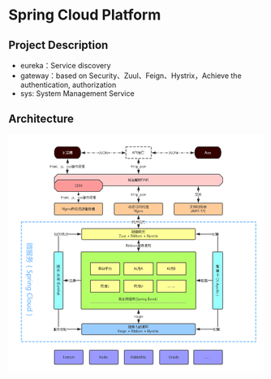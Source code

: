 # Spring Cloud Platform

## Project Description
- eureka：Service discovery
- gateway：based on Security、Zuul、Feign、Hystrix，Achieve the authentication, authorization
- sys: System Management Service

## Architecture
![image](https://github.com/ShawnLeo/spring-cloud-platform/blob/master/platform.jpg)
